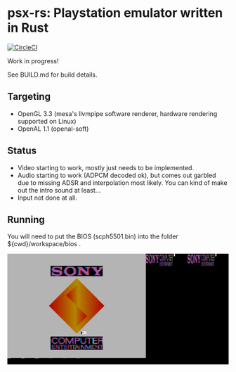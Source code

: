 # psx-rs: Playstation emulator written in Rust
[![CircleCI](https://circleci.com/gh/marco9999/psx-rs.svg?style=svg)](https://circleci.com/gh/marco9999/psx-rs)

Work in progress!

See BUILD.md for build details.

## Targeting
- OpenGL 3.3 (mesa's llvmpipe software renderer, hardware rendering supported on Linux)
- OpenAL 1.1 (openal-soft)

## Status
- Video starting to work, mostly just needs to be implemented.
- Audio starting to work (ADPCM decoded ok), but comes out garbled due to missing ADSR and interpolation most likely. You can kind of make out the intro sound at least...
- Input not done at all.

## Running
You will need to put the BIOS (scph5501.bin) into the folder ${cwd}/workspace/bios .

![BIOS Intro](/media/2019-03-18.png?raw=true "BIOS Intro")
